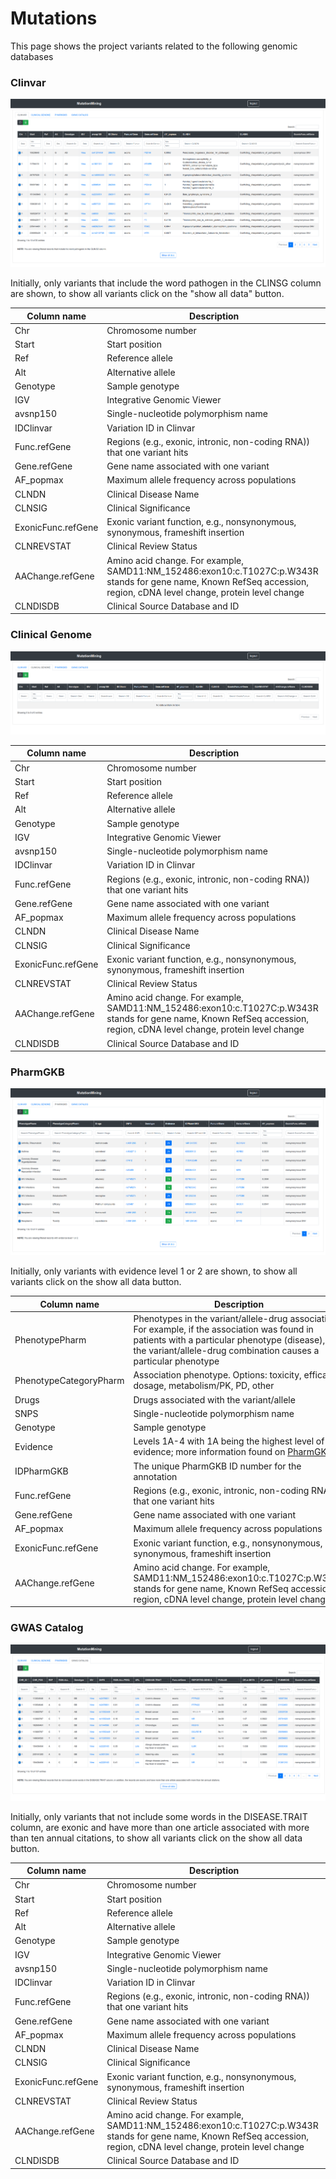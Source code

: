 # Mutations

This page shows the project variants related to the following genomic databases

### Clinvar

![](../../../.gitbook/assets/mutations-clinvar.png)

Initially, only variants that include the word pathogen in the CLINSG column are shown, to show all variants click on the "show all data" button.

| Column name        | Description                                                                                                                                                             |
| ------------------ | ----------------------------------------------------------------------------------------------------------------------------------------------------------------------- |
| Chr                | Chromosome number                                                                                                                                                       |
| Start              | Start position                                                                                                                                                          |
| Ref                | Reference allele                                                                                                                                                        |
| Alt                | Alternative allele                                                                                                                                                      |
| Genotype           | Sample genotype                                                                                                                                                         |
| IGV                | Integrative Genomic Viewer                                                                                                                                              |
| avsnp150           | Single-nucleotide polymorphism name                                                                                                                                     |
| IDClinvar          | Variation ID in Clinvar                                                                                                                                                 |
| Func.refGene       | Regions (e.g., exonic, intronic, non-coding RNA)) that one variant hits                                                                                                 |
| Gene.refGene       | Gene name associated with one variant                                                                                                                                   |
| AF\_popmax         | Maximum allele frequency across populations                                                                                                                             |
| CLNDN              | Clinical Disease Name                                                                                                                                                   |
| CLNSIG             | Clinical Significance                                                                                                                                                   |
| ExonicFunc.refGene | Exonic variant function, e.g., nonsynonymous, synonymous, frameshift insertion                                                                                          |
| CLNREVSTAT         | Clinical Review Status                                                                                                                                                  |
| AAChange.refGene   | Amino acid change. For example, SAMD11:NM\_152486:exon10:c.T1027C:p.W343R stands for gene name, Known RefSeq accession, region, cDNA level change, protein level change |
| CLNDISDB           | Clinical Source Database and ID                                                                                                                                         |

### Clinical Genome

![](../../../.gitbook/assets/mutations-clinical-genome.png)

| Column name        | Description                                                                                                                                                             |
| ------------------ | ----------------------------------------------------------------------------------------------------------------------------------------------------------------------- |
| Chr                | Chromosome number                                                                                                                                                       |
| Start              | Start position                                                                                                                                                          |
| Ref                | Reference allele                                                                                                                                                        |
| Alt                | Alternative allele                                                                                                                                                      |
| Genotype           | Sample genotype                                                                                                                                                         |
| IGV                | Integrative Genomic Viewer                                                                                                                                              |
| avsnp150           | Single-nucleotide polymorphism name                                                                                                                                     |
| IDClinvar          | Variation ID in Clinvar                                                                                                                                                 |
| Func.refGene       | Regions (e.g., exonic, intronic, non-coding RNA)) that one variant hits                                                                                                 |
| Gene.refGene       | Gene name associated with one variant                                                                                                                                   |
| AF\_popmax         | Maximum allele frequency across populations                                                                                                                             |
| CLNDN              | Clinical Disease Name                                                                                                                                                   |
| CLNSIG             | Clinical Significance                                                                                                                                                   |
| ExonicFunc.refGene | Exonic variant function, e.g., nonsynonymous, synonymous, frameshift insertion                                                                                          |
| CLNREVSTAT         | Clinical Review Status                                                                                                                                                  |
| AAChange.refGene   | Amino acid change. For example, SAMD11:NM\_152486:exon10:c.T1027C:p.W343R stands for gene name, Known RefSeq accession, region, cDNA level change, protein level change |
| CLNDISDB           | Clinical Source Database and ID                                                                                                                                         |

### PharmGKB

![](../../../.gitbook/assets/mutations-pharmgkb.png)

Initially, only variants with evidence level 1 or 2 are shown, to show all variants click on the show all data button.

| Column name            | Description                                                                                                                                                                                                             |
| ---------------------- | ----------------------------------------------------------------------------------------------------------------------------------------------------------------------------------------------------------------------- |
| PhenotypePharm         | Phenotypes in the variant/allele-drug association. For example, if the association was found in patients with a particular phenotype (disease), or if the variant/allele-drug combination causes a particular phenotype |
| PhenotypeCategoryPharm | Association phenotype. Options: toxicity, efficacy, dosage, metabolism/PK, PD, other                                                                                                                                    |
| Drugs                  | Drugs associated with the variant/allele                                                                                                                                                                                |
| SNPS                   | Single-nucleotide polymorphism name                                                                                                                                                                                     |
| Genotype               | Sample genotype                                                                                                                                                                                                         |
| Evidence               | Levels 1A-4 with 1A being the highest level of evidence; more information found on [PharmGKB](https://www.pharmgkb.org/page/clinAnnLevels)                                                                              |
| IDPharmGKB             | The unique PharmGKB ID number for the annotation                                                                                                                                                                        |
| Func.refGene           | Regions (e.g., exonic, intronic, non-coding RNA)) that one variant hits                                                                                                                                                 |
| Gene.refGene           | Gene name associated with one variant                                                                                                                                                                                   |
| AF\_popmax             | Maximum allele frequency across populations                                                                                                                                                                             |
| ExonicFunc.refGene     | Exonic variant function, e.g., nonsynonymous, synonymous, frameshift insertion                                                                                                                                          |
| AAChange.refGene       | Amino acid change. For example, SAMD11:NM\_152486:exon10:c.T1027C:p.W343R stands for gene name, Known RefSeq accession, region, cDNA level change, protein level change                                                 |

### GWAS Catalog

![](../../../.gitbook/assets/mutations-gwas.png)

Initially, only variants that not include some words in the DISEASE.TRAIT column, are exonic and have more than one article associated with more than ten annual citations, to show all variants click on the show all data button.

| Column name        | Description                                                                                                                                                             |
| ------------------ | ----------------------------------------------------------------------------------------------------------------------------------------------------------------------- |
| Chr                | Chromosome number                                                                                                                                                       |
| Start              | Start position                                                                                                                                                          |
| Ref                | Reference allele                                                                                                                                                        |
| Alt                | Alternative allele                                                                                                                                                      |
| Genotype           | Sample genotype                                                                                                                                                         |
| IGV                | Integrative Genomic Viewer                                                                                                                                              |
| avsnp150           | Single-nucleotide polymorphism name                                                                                                                                     |
| IDClinvar          | Variation ID in Clinvar                                                                                                                                                 |
| Func.refGene       | Regions (e.g., exonic, intronic, non-coding RNA)) that one variant hits                                                                                                 |
| Gene.refGene       | Gene name associated with one variant                                                                                                                                   |
| AF\_popmax         | Maximum allele frequency across populations                                                                                                                             |
| CLNDN              | Clinical Disease Name                                                                                                                                                   |
| CLNSIG             | Clinical Significance                                                                                                                                                   |
| ExonicFunc.refGene | Exonic variant function, e.g., nonsynonymous, synonymous, frameshift insertion                                                                                          |
| CLNREVSTAT         | Clinical Review Status                                                                                                                                                  |
| AAChange.refGene   | Amino acid change. For example, SAMD11:NM\_152486:exon10:c.T1027C:p.W343R stands for gene name, Known RefSeq accession, region, cDNA level change, protein level change |
| CLNDISDB           | Clinical Source Database and ID                                                                                                                                         |
